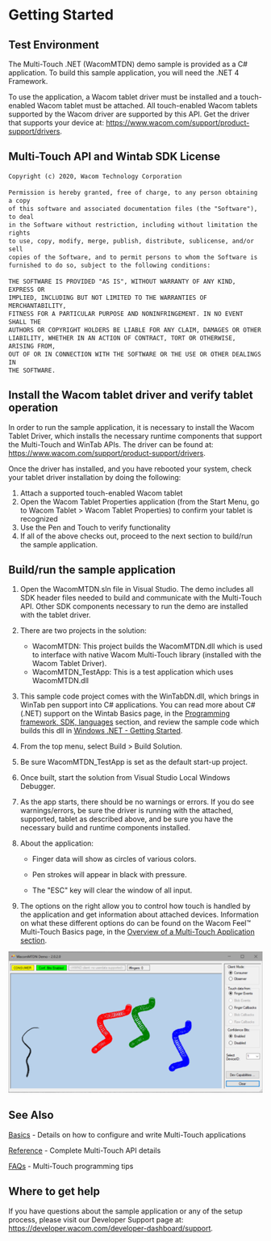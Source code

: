# Getting Started

## Test Environment
The Multi-Touch .NET (WacomMTDN) demo sample is provided as a C# application. To build this sample application, you will need the .NET 4 Framework.

To use the application, a Wacom tablet driver must be installed and a touch-enabled Wacom tablet must be attached. All touch-enabled Wacom tablets supported by the Wacom driver are supported by this API. Get the driver that supports your device at: https://www.wacom.com/support/product-support/drivers.


## Multi-Touch API and Wintab SDK License
```
Copyright (c) 2020, Wacom Technology Corporation
  
Permission is hereby granted, free of charge, to any person obtaining a copy
of this software and associated documentation files (the "Software"), to deal
in the Software without restriction, including without limitation the rights
to use, copy, modify, merge, publish, distribute, sublicense, and/or sell
copies of the Software, and to permit persons to whom the Software is
furnished to do so, subject to the following conditions:
  
THE SOFTWARE IS PROVIDED "AS IS", WITHOUT WARRANTY OF ANY KIND, EXPRESS OR
IMPLIED, INCLUDING BUT NOT LIMITED TO THE WARRANTIES OF MERCHANTABILITY,
FITNESS FOR A PARTICULAR PURPOSE AND NONINFRINGEMENT. IN NO EVENT SHALL THE
AUTHORS OR COPYRIGHT HOLDERS BE LIABLE FOR ANY CLAIM, DAMAGES OR OTHER
LIABILITY, WHETHER IN AN ACTION OF CONTRACT, TORT OR OTHERWISE, ARISING FROM,
OUT OF OR IN CONNECTION WITH THE SOFTWARE OR THE USE OR OTHER DEALINGS IN
THE SOFTWARE.
```

## Install the Wacom tablet driver and verify tablet operation
In order to run the sample application, it is necessary to install the Wacom Tablet Driver, which installs the necessary runtime components that support the Multi-Touch and WinTab APIs. The driver can be found at: https://www.wacom.com/support/product-support/drivers.

Once the driver has installed, and you have rebooted your system, check your tablet driver installation by doing the following:

1. Attach a supported touch-enabled Wacom tablet
2. Open the Wacom Tablet Properties application (from the Start Menu, go to Wacom Tablet > Wacom Tablet Properties) to confirm your tablet is recognized
3. Use the Pen and Touch to verify functionality
4. If all of the above checks out, proceed to the next section to build/run the sample application.

## Build/run the sample application

1. Open the WacomMTDN.sln file in Visual Studio. The demo includes all SDK header files needed to build and communicate with the Multi-Touch API. Other SDK components necessary to run the demo are installed with the tablet driver.  

2. There are two projects in the solution:
	* WacomMTDN: This project builds the WacomMTDN.dll which is used to interface with native Wacom Multi-Touch library (installed with the Wacom Tablet Driver).
	* WacomMTDN_TestApp: This is a test application which uses WacomMTDN.dll  
	
1. This sample code project comes with the WinTabDN.dll, which brings in WinTab pen support into C# applications. You can read more about C# (.NET) support on the Wintab Basics page, in the [Programming framework, SDK, languages](https://developer-docs.wacom.com/intuos-cintiq-business-tablets/docs/wintab-basics#prog-framewk-sdk-lang) section, and review the sample code which builds this dll in [Windows .NET - Getting Started](/Wintab%20.NET/GETTING-STARTED.md).
1. From the top menu, select Build > Build Solution.
1. Be sure WacomMTDN_TestApp is set as the default start-up project.
1. Once built, start the solution from Visual Studio Local Windows Debugger.
1. As the app starts, there should be no warnings or errors. If you do see warnings/errors, be sure the driver is running with the attached, supported, tablet as described above, and be sure you have the necessary build and runtime components installed.
1. About the application:  

	* Finger data will show as circles of various colors.  
	
	* Pen strokes will appear in black with pressure.  
	
	* The "ESC" key will clear the window of all input.  
	
1. The options on the right allow you to control how touch is handled by the application and get information about attached devices. Information on what these different options do can be found on the Wacom Feel™  Multi-Touch Basics page, in the [Overview of a Multi-Touch Application section](https://developer-docs.wacom.com/intuos-cintiq-business-tablets/docs/wfmt-basics#multi-touch-app-overview).  
	
![Wacom Multi-Touch dot net Test Application](./Media/sc-gs-MTCDN-demo.png)

## See Also
[Basics](https://developer-docs.wacom.com/intuos-cintiq-business-tablets/docs/wfmt-basics) - Details on how to configure and write Multi-Touch applications

[Reference](https://developer-docs.wacom.com/intuos-cintiq-business-tablets/docs/wfmt-reference) - Complete Multi-Touch API details

[FAQs](https://developer-support.wacom.com/hc/en-us/articles/12844682604567-Wacom-Feel-Multi-Touch) - Multi-Touch programming tips


## Where to get help
If you have questions about the sample application or any of the setup process, please visit our Developer Support page at: https://developer.wacom.com/developer-dashboard/support.